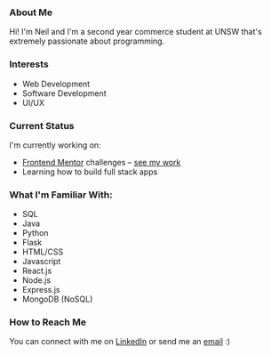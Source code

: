 ### About Me

Hi! I'm Neil and I'm a second year commerce student at UNSW that's extremely passionate about programming.

### Interests
- Web Development
- Software Development
- UI/UX

### Current Status
I'm currently working on:
- [Frontend Mentor](https://www.frontendmentor.io/home) challenges – [see my work](https://github.com/nkhatri7/Frontend-Mentor-Challenges)
- Learning how to build full stack apps

### What I'm Familiar With:
- SQL
- Java
- Python
- Flask
- HTML/CSS
- Javascript
- React.js
- Node.js
- Express.js
- MongoDB (NoSQL)

### How to Reach Me
You can connect with me on [LinkedIn](https://www.linkedin.com/in/neilkhatri/) or send me an [email](mailto:neil.khatri@gmail.com) :)
